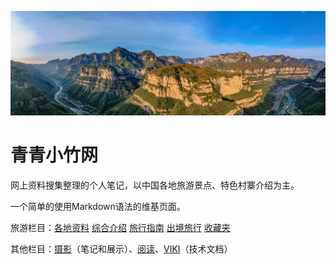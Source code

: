 ![](https://raw.githubusercontent.com/szqq0512/Pic/main/img/202202112050167.webp)

# 青青小竹网  
  
网上资料搜集整理的个人笔记，以中国各地旅游景点、特色村寨介绍为主。  

一个简单的使用Markdown语法的维基页面。

旅游栏目：[各地资料](旅游/vx.json)  [综合介绍](旅游/综合介绍/vx.json)  [旅行指南](旅游/旅行指南/vx.json)  [出境旅行](旅游/出境旅行/vx.json)  [收藏夹](旅游/网上相关链接/vx.json)

其他栏目：[摄影](摄影/vx.json)（笔记和展示）、[阅读](阅读/vx.json)、[VIKI](viki/vx.json)（技术文档）
